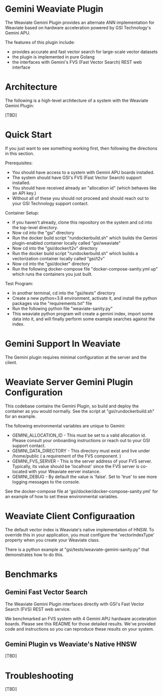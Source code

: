 
# Gemini Weaviate Plugin

The Weaviate Gemini Plugin provides an alternate ANN implementation for Weaviate based on hardware acceleration powered by GSI Technology's Gemini APU.

The features of this plugin include:
* provides accurate and fast vector search for large-scale vector datasets 
* the plugin is implemented in pure Golang
* the interfaces with Gemini's FVS (Fast Vector Search) REST web interface

# Architecture

The following is a high-level architecture of a system with the Weaviate Gemini Plugin:

[TBD]

# Quick Start

If you just want to see something working first, then following the directions in this section.

Prerequisites:
* You should have access to a system with Gemini APU boards installed.
* The system should have GSI's FVS (Fast Vector Search) support installed.
* You should have received already an "allocation id" (which behaves like an API key.)
* Without all of these you should not proceed and should reach out to your GSI Technology support contact.

Container Setup:
* If you haven't already, clone this repository on the system and cd into the top-level directory.
* Now cd into the "gsi" directory
* Run the docker build script "rundockerbuild.sh" which builds the Gemini plugin-enabled container locally called "gsi/weaviate"
* Now cd into the "gsi/docker/t2v" directory
* Run the docker build script "rundockerbuild.sh" which builds a vectorization container locally called "gsi/t2v"
* Now cd into the "gsi/docker" directory
* Run the following docker-compose file "docker-compose-sanity.yml up" which runs the containers you just built.

Test Program:
* In another terminal, cd into the "gsi/tests" directory
* Create a new python=3.8 environment, activate it, and install the python packages via the "requirements.txt" file
* Run the following python file "weaviate-sanity.py"
* This weaviate python program will create a gemini index, import some data into it, and will finally perform some example searches against the index.

# Gemini Support In Weaviate

The Gemini plugin requires minimal configuration at the server and the client. 

# Weaviate Server Gemini Plugin Configuration

This codebase contains the Gemini Plugin, so build and deploy the container as you would normally.  See the script at "gsi/rundockerbuild.sh" for an example.

The following environmental variables are unique to Gemini:
* GEMINI_ALLOCATION_ID - This must be set to a valid allocation id.  Please consult your onboarding instructions or reach out to your GSI support contact.
* GEMINI_DATA_DIRECTORY - This directory must exist and live under /home/public ( a requirement of the FVS component. )
* GEMINI_FVS_SERVER - This is the server address of your FVS server.  Typically, its value should be 'localhost' since the FVS server is co-located with your Weaviate eerver instance.
* GEMINI_DEBUG - By default the value is 'false'.  Set to 'true' to see more logging messages to the console.

See the docker-compose file at 'gsi/docker/docker-compose-sanity.yml' for an example of how to set these environmental variables.

# Weaviate Client Configuraation

The default vector index is Weaviate's native implementation of HNSW.  To override this in your application, you must configure the 'vectorIndexType' property when you create your Weaviate class.

There is a python example at "gsi/tests/weaviate-gemini-sanity.py" that demonstrates how to do this.

# Benchmarks

## Gemini Fast Vector Search

The Weaviate Gemini Plugin interfaces directly with GSI's Fast Vector Search (FVS) REST web service.

We benchmarked an FVS system with 4 Gemini APU hardware acceleration boards.  Please see this README for those detailed results.  We've provided code and instructions so you can reproduce these results on your system.

## Gemini Plugin vs Weaviate's Native HNSW

[TBD]

# Troubleshooting

[TBD]

